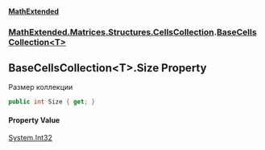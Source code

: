 #### [MathExtended](index.md 'index')
### [MathExtended.Matrices.Structures.CellsCollection](MathExtended_Matrices_Structures_CellsCollection.md 'MathExtended.Matrices.Structures.CellsCollection').[BaseCellsCollection&lt;T&gt;](MathExtended_Matrices_Structures_CellsCollection_BaseCellsCollection_T_.md 'MathExtended.Matrices.Structures.CellsCollection.BaseCellsCollection&lt;T&gt;')
## BaseCellsCollection&lt;T&gt;.Size Property
Размер коллекции  
```csharp
public int Size { get; }
```
#### Property Value
[System.Int32](https://docs.microsoft.com/en-us/dotnet/api/System.Int32 'System.Int32')

